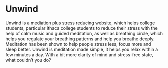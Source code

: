 # Unwind
Unwind is a mediation plus stress reducing website, which helps college students, 
particular Ithaca college students to reduce their stress with the help of calm music and guided meditation, 
as well as breathing circle, which helps you regulate your breathing patterns and help you breathe deeply. 
Meditation has been shown to help people stress less, focus more and sleep better. 
Unwind is meditation made simple, it helps you relax within a few minutes a day. 
With a bit more clarity of mind and stress-free state, what couldn’t you do? 
